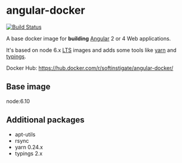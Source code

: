 # angular-docker

[![Build Status](https://travis-ci.org/SoftInstigate/angular-docker.svg?branch=master)](https://travis-ci.org/SoftInstigate/angular-docker)

A base docker image for **building** [Angular](https://angular.io) 2 or 4 Web applications.

It's based on node 6.x [LTS](https://github.com/nodejs/LTS) images and adds some tools like [yarn](https://yarnpkg.com/) and [typings](https://github.com/typings/typings).

Docker Hub: https://hub.docker.com/r/softinstigate/angular-docker/

## Base image
node:6.10

## Additional packages
* apt-utils
* rsync
* yarn 0.24.x
* typings 2.x
